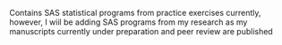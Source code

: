 Contains SAS statistical programs from practice exercises currently, however, I wiil be adding SAS programs from my research as my manuscripts currently under preparation and peer review are published 
